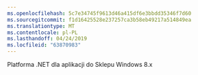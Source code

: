 ```yaml
---
ms.openlocfilehash: 5c7e34745f9613d46a415df6e3bbdd35346f7d60
ms.sourcegitcommit: f1d16425528e237257ca3b58eb49217a514849ea
ms.translationtype: MT
ms.contentlocale: pl-PL
ms.lasthandoff: 04/24/2019
ms.locfileid: "63870983"
---
```

Platforma .NET dla aplikacji do Sklepu Windows 8.x